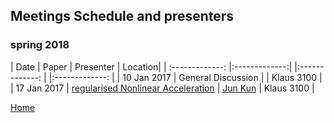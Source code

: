 ## Meetings Schedule and presenters


### spring 2018

| Date        | Paper         | Presenter |   Location|
| :-------------: |:-------------:| |:-------------: | |:-------------: |
| 10 Jan 2017     | General Discussion |  | Klaus 3100 |
| 17 Jan 2017      | [regularised Nonlinear Acceleration](https://arxiv.org/pdf/1606.04133.pdf)      |   [Jun Kun](https://www.cc.gatech.edu/~jwang774/) | Klaus 3100 |




[Home](README)


